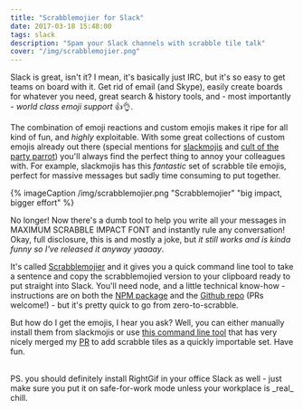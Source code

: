 ```yaml
---
title: "Scrabblemojier for Slack"
date: 2017-03-18 15:48:00
tags: slack
description: "Spam your Slack channels with scrabble tile talk"
cover: "/img/scrabblemojier.png"
---
```


Slack is great, isn't it? I mean, it's basically just IRC, but it's so easy to get teams on board with it. Get rid of email (and Skype), easily create boards for whatever you need, great search & history tools, and - most importantly - _world class emoji support_ 👍👌.

<!-- more -->

The combination of emoji reactions and custom emojis makes it ripe for all kind of fun, and _highly_ exploitable. With some great collections of custom emojis already out there (special mentions for [slackmojis](https://slackmojis.com/) and [cult of the party parrot](http://cultofthepartyparrot.com/)) you'll always find the perfect thing to annoy your colleagues with. For example, slackmojis has this _fantastic_ set of scrabble tile emojis, perfect for massive messages but sadly time consuming to put together.

{% imageCaption /img/scrabblemojier.png "Scrabblemojier" "big impact, bigger effort" %}

No longer! Now there's a dumb tool to help you write all your messages in MAXIMUM SCRABBLE IMPACT FONT and instantly rule any conversation! Okay, full disclosure, this is and mostly a joke, but _it still works and is kinda funny so I've released it anyway yaaaay_.

It's called [Scrabblemojier](https://www.npmjs.com/package/scrabblemojier) and it gives you a quick command line tool to take a sentence and copy the scrabblemojied version to your clipboard ready to put straight into Slack. You'll need node, and a little technical know-how - instructions are on both the [NPM package](https://www.npmjs.com/package/scrabblemojier) and the [Github repo](https://github.com/ChrisDBrown/scrabblemojier) (PRs welcome!) - but it's pretty quick to go from zero-to-scrabble.

But how do I get the emojis, I hear you ask? Well, you can either manually install them from slackmojis or use [this command line tool](https://github.com/lambtron/emojipacks) that has very nicely merged my [PR](https://github.com/lambtron/emojipacks/pull/80) to add scrabble tiles as a quickly importable set. Have fun.

<br />
PS. you should definitely install RightGif in your office Slack as well - just make sure you put it on safe-for-work mode unless your workplace is _real_ chill.

